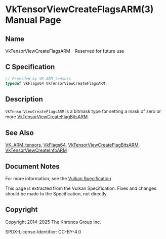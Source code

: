 # VkTensorViewCreateFlagsARM(3) Manual Page

## Name

VkTensorViewCreateFlagsARM - Reserved for future use



## [](#_c_specification)C Specification

```c++
// Provided by VK_ARM_tensors
typedef VkFlags64 VkTensorViewCreateFlagsARM;
```

## [](#_description)Description

`VkTensorViewCreateFlagsARM` is a bitmask type for setting a mask of zero or more [VkTensorViewCreateFlagBitsARM](https://registry.khronos.org/vulkan/specs/latest/man/html/VkTensorViewCreateFlagBitsARM.html).

## [](#_see_also)See Also

[VK\_ARM\_tensors](https://registry.khronos.org/vulkan/specs/latest/man/html/VK_ARM_tensors.html), [VkFlags64](https://registry.khronos.org/vulkan/specs/latest/man/html/VkFlags64.html), [VkTensorViewCreateFlagBitsARM](https://registry.khronos.org/vulkan/specs/latest/man/html/VkTensorViewCreateFlagBitsARM.html), [VkTensorViewCreateInfoARM](https://registry.khronos.org/vulkan/specs/latest/man/html/VkTensorViewCreateInfoARM.html)

## [](#_document_notes)Document Notes

For more information, see the [Vulkan Specification](https://registry.khronos.org/vulkan/specs/latest/html/vkspec.html#VkTensorViewCreateFlagsARM)

This page is extracted from the Vulkan Specification. Fixes and changes should be made to the Specification, not directly.

## [](#_copyright)Copyright

Copyright 2014-2025 The Khronos Group Inc.

SPDX-License-Identifier: CC-BY-4.0